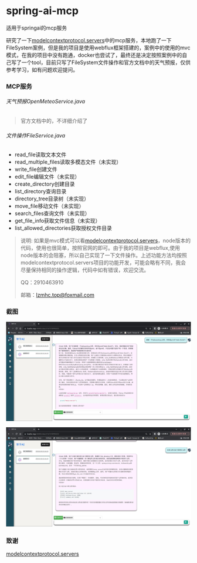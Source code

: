 # spring-ai-mcp
适用于springai的mcp服务

研究了一下[modelcontextprotocol.servers](https://github.com/modelcontextprotocol/servers/tree/main)中的mcp服务，本地跑了一下FileSystem案例，但是我的项目是使用webflux框架搭建的，案例中的使用的mvc模式，在我的项目中没有跑通，docker也尝试了，最终还是决定按照案例中的自己写了一个tool，目前只写了FileSystem文件操作和官方文档中的天气预报，仅供参考学习，如有问题欢迎提问。

### MCP服务

###### 天气预报OpenMeteoService.java

> 官方文档中的，不详细介绍了

###### 文件操作FileService.java

- read_file读取文本文件
- read_multiple_files读取多模态文件（未实现）
- write_file创建文件
- edit_file编辑文件（未实现）
- create_directory创建目录
- list_directory查询目录
- directory_tree目录树（未实现）
- move_file移动文件（未实现）
- search_files查询文件（未实现）
- get_file_info获取文件信息（未实现）
- list_allowed_directories获取授权文件目录

> 说明: 如果是mvc模式可以看[modelcontextprotocol.servers](https://github.com/modelcontextprotocol/servers/tree/main)，node版本的代码，使用也很简单，按照官网的即可。由于我的项目是webflux,使用node版本的会阻塞，所以自己实现了一下文件操作。上述功能方法均按照modelcontextprotocol.servers项目的功能开发，可能会略有不同，我会尽量保持相同的操作逻辑，代码中如有错误，欢迎交流。
>
> QQ：2910463910
>
> 邮箱：lzmhc.top@foxmail.com

### 截图

![](./images/1.jpg)

![](./images/2.jpg)

### 致谢

[modelcontextprotocol.servers](https://github.com/modelcontextprotocol/servers/tree/main)
